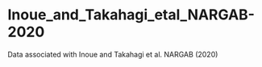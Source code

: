 # Inoue_and_Takahagi_etal_NARGAB-2020
 Data associated with Inoue and Takahagi et al. NARGAB (2020)




